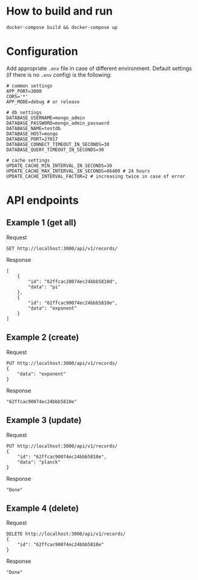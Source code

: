 # How to build and run
`docker-compose build && docker-compose up`

# Configuration
Add appropriate `.env` file in case of different environment. Default settings (if there is no `.env` config) is the following:
```
# common settings
APP_PORT=3000
CORS='*'
APP_MODE=debug # or release

# db settings
DATABASE_USERNAME=mongo_admin
DATABASE_PASSWORD=mongo_admin_password
DATABASE_NAME=testdb
DATABASE_HOST=mongo
DATABASE_PORT=27017
DATABASE_CONNECT_TIMEOUT_IN_SECONDS=30
DATABASE_QUERY_TIMEOUT_IN_SECONDS=30

# cache settings
UPDATE_CACHE_MIN_INTERVAL_IN_SECONDS=30
UPDATE_CACHE_MAX_INTERVAL_IN_SECONDS=86400 # 24 hours
UPDATE_CACHE_INTERVAL_FACTOR=2 # increasing twice in case of error
```

# API endpoints

## Example 1 (get all)
Request

```GET http://localhost:3000/api/v1/records/```

Response
```
[
    {
        "id": "62ffcac20074ec24bbb5810d",
        "data": "pi"
    },
    {
        "id": "62ffcac90074ec24bbb5810e",
        "data": "exponent"
    }
]
```

## Example 2 (create)
Request 

```
PUT http://localhost:3000/api/v1/records/
{
    "data": "exponent"
}
```

Response
```
"62ffcac90074ec24bbb5810e"
```

## Example 3 (update)
Request

```
PUT http://localhost:3000/api/v1/records/
{
    "id": "62ffcac90074ec24bbb5810e",
    "data": "planck"
}
```

Response
```
"Done"
```


## Example 4 (delete)
Request

```
DELETE http://localhost:3000/api/v1/records/
{
    "id": "62ffcac90074ec24bbb5810e"
}
```

Response
```
"Done"
```